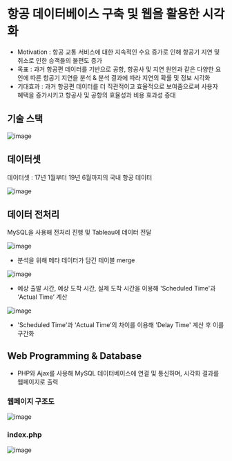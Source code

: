 # 항공 데이터베이스 구축 및 웹을 활용한 시각화

*   Motivation : 항공 교통 서비스에 대한 지속적인 수요 증가로 인해 항공기 지연 및 취소로 인한 승객들의 불편도 증가
*   목표 :  과거 항공편 데이터를 기반으로 공항, 항공사 및 지연 원인과 같은 다양한 요인에 따른 항공기 지연을 분석 & 분석 결과에 따라 지연의 확률 및 정보 시각화
*   기대효과 : 과거 항공편 데이터를 더 직관적이고 효율적으로 보여줌으로써 사용자 혜택을 증가시키고 항공사 및 공항의 효율성과 비용 효과성 증대


## 기술 스택

![image](https://github.com/user-attachments/assets/6669550b-46bb-47fa-b362-f298f6a8879b)


## 데이터셋
데이터셋 : 17년 1월부터 19년 6월까지의 국내 항공 데이터

![image](https://github.com/user-attachments/assets/ed9223f5-0f6b-4072-bbfc-a61d92818275)


## 데이터 전처리
MySQL을 사용해 전처리 진행 및 Tableau에 데이터 전달

![image](https://github.com/user-attachments/assets/394669d5-e808-4bee-adb9-46cbd3d0f787)
*   분석을 위해 메타 데이터가 담긴 테이블 merge

![image](https://github.com/user-attachments/assets/33dfabdc-c3be-49e3-9400-92605f0a709d)
*   예상 출발 시간, 예상 도착 시간, 실제 도착 시간을 이용해 'Scheduled Time'과 ‘Actual Time’ 계산

![image](https://github.com/user-attachments/assets/214d48b7-5f19-443b-a5bd-b8c1dbff1f0d)
*   'Scheduled Time'과 ‘Actual Time’의 차이를 이용해 'Delay Time' 계산 후 이를 구간화



## Web Programming & Database
* PHP와 Ajax를 사용해 MySQL 데이터베이스에 연결 및 통신하며, 시각화 결과를 웹페이지로 출력

### 웹페이지 구조도
![image](https://github.com/user-attachments/assets/84e9ec93-9cc7-4bcd-8e7f-bc51f4598c3c)


### index.php
![image](https://github.com/user-attachments/assets/af46c626-ca77-4bf7-9328-a1d53bbfb350)
